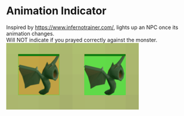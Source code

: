 # Animation Indicator
Inspired by https://www.infernotrainer.com/, lights up an NPC once its animation changes.<br>
Will NOT indicate if you prayed correctly against the monster.<br>
![](./Images/Normal.png)![](./Images/AnimationChanged.png)<br>
